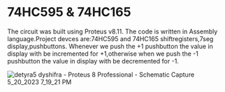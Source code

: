 # 74HC595 & 74HC165
The circuit was built using Proteus v8.11. The code is written in Assembly language.Project devces are:74HC595 and 74HC165 shiftregisters,7seg display,pushbuttons.
Whenever we push the +1 pushbutton the value in display with be incremented for +1,otherwise when we push the -1 pushbutton the value in display with be decremented for -1.


![detyra5 dyshifra - Proteus 8 Professional - Schematic Capture 5_20_2023 7_19_21 PM](https://github.com/EronaIslami/8051_interfaces/assets/132479567/5a4b238e-3568-4aea-a709-6a9681663f21)
